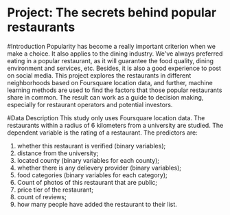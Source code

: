 # Project: The secrets behind popular restaurants

#Introduction
Popularity has become a really important criterion when we make a choice. It also applies to the dining industry. We've always preferred eating in a popular restaurant, as it will guarantee the food quality, dining environment and services, etc. Besides, it is also a good experience to post on social media. This project explores the restaurants in different neighborhoods based on Foursquare location data, and further, machine learning methods are used to find the factors that those popular restaurants share in common. The result can work as a guide to decision making, especially for restaurant operators and potential investors.

#Data Description
This study only uses Foursquare location data. The restaurants within a radius of 6 kilometers from a university are studied. The dependent variable is the rating of a restaurant. The predictors are:
1. whether this restaurant is verified (binary variables);
2. distance from the university;
3. located county (binary variables for each county);
4. whether there is any delievery provider (binary variables);
5. food categories (binary variables for each category);
6. Count of photos of this restaurant that are public;
7. price tier of the restaurant;
8. count of reviews;
9. how many people have added the restaurant to their list.


